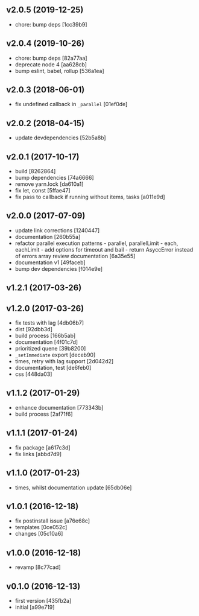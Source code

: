 
## v2.0.5 (2019-12-25)

- chore: bump deps [1cc39b9]

## v2.0.4 (2019-10-26)

- chore: bump deps [82a77aa]
- deprecate node 4 [aa628cb]
- bump eslint, babel, rollup [536a1ea]

## v2.0.3 (2018-06-01)

- fix undefined callback in `_parallel` [01ef0de]

## v2.0.2 (2018-04-15)

- update devdependencies [52b5a8b]

## v2.0.1 (2017-10-17)

- build [8262864]
- bump dependencies [74a6666]
- remove yarn.lock [da610a1]
- fix let, const [5ffae47]
- fix pass to callback if running without items, tasks [a011e9d]

## v2.0.0 (2017-07-09)

- update link corrections [1240447]
- documentation [260b55a]
- refactor parallel execution patterns - parallel, parallelLimit - each, eachLimit - add options for timeout and bail - return AsyccError instead of errors array review documentation [6a35e55]
- documentation v1 [49faceb]
- bump dev dependencies [f014e9e]

## v1.2.1 (2017-03-26)


## v1.2.0 (2017-03-26)

- fix tests with lag [4db06b7]
- dist [92dbb3d]
- build process [166b5ab]
- documentation [4f01c7d]
- prioritized quene [39b8200]
- `_setImmediate` export [deceb90]
- times, retry with lag support [2d042d2]
- documentation, test [de6feb0]
- css [448da03]

## v1.1.2 (2017-01-29)

- enhance documentation [773343b]
- build process [2af71f6]

## v1.1.1 (2017-01-24)

- fix package [a617c3d]
- fix links [abbd7d9]

## v1.1.0 (2017-01-23)

- times, whilst documentation update [65db06e]

## v1.0.1 (2016-12-18)

- fix postinstall issue [a76e68c]
- templates [0ce052c]
- changes [05c10a6]

## v1.0.0 (2016-12-18)

- revamp [8c77cad]

## v0.1.0 (2016-12-13)

- first version [435fb2a]
- initial [a99e719]
